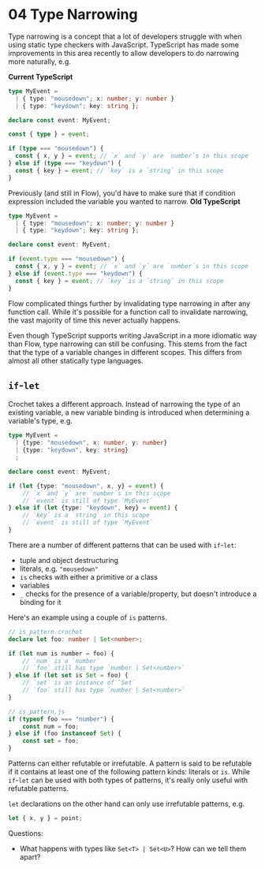# 04 Type Narrowing

Type narrowing is a concept that a lot of developers struggle with when using
static type checkers with JavaScript. TypeScript has made some improvements in
this area recently to allow developers to do narrowing more naturally, e.g.

**Current TypeScript**

```typescript
type MyEvent =
  | { type: "mousedown"; x: number; y: number }
  | { type: "keydown"; key: string };

declare const event: MyEvent;

const { type } = event;

if (type === "mousedown") {
  const { x, y } = event; // `x` and `y` are `number`s in this scope
} else if (type === "keydown") {
  const { key } = event; // `key` is a `string` in this scope
}
```

Previously (and still in Flow), you'd have to make sure that if condition
expression included the variable you wanted to narrow. **Old TypeScript**

```ts
type MyEvent =
  | { type: "mousedown"; x: number; y: number }
  | { type: "keydown"; key: string };

declare const event: MyEvent;

if (event.type === "mousedown") {
  const { x, y } = event; // `x` and `y` are `number`s in this scope
} else if (event.type === "keydown") {
  const { key } = event; // `key` is a `string` in this scope
}
```

Flow complicated things further by invalidating type narrowing in after any
function call. While it's possible for a function call to invalidate narrowing,
the vast majority of time this never actually happens.

Even though TypeScript supports writing JavaScript in a more idiomatic way than
Flow, type narrowing can still be confusing. This stems from the fact that the
type of a variable changes in different scopes. This differs from almost all
other statically type languages.

## `if`-`let`

Crochet takes a different approach. Instead of narrowing the type of an existing
variable, a new variable binding is introduced when determining a variable's
type, e.g.

```ts
type MyEvent =
  | {type: "mousedown", x: number, y: number}
  | {type: "keydown", key: string}
  ;

declare const event: MyEvent;

if (let {type: "mousedown", x, y} = event) {
    // `x` and `y` are `number`s in this scope
    // `event` is still of type `MyEvent`
} else if (let {type: "keydown", key} = event) {
    // `key` is a `string` in this scope
    // `event` is still of type `MyEvent`
}
```

There are a number of different patterns that can be used with `if`-`let`:

- tuple and object destructuring
- literals, e.g. `"mousedown"`
- `is` checks with either a primitive or a class
- variables
- `_` checks for the presence of a variable/property, but doesn't introduce a
  binding for it

Here's an example using a couple of `is` patterns.

```ts
// is_pattern.crochet
declare let foo: number | Set<number>;

if (let num is number = foo) {
    // `num` is a `number`
    // `foo` still has type `number | Set<number>`
} else if (let set is Set = foo) {
    // `set` is an instance of `Set`
    // `foo` still has type `number | Set<number>`
}

// is_pattern.js
if (typeof foo === "number") {
    const num = foo;
} else if (foo instanceof Set) {
    const set = foo;
}
```

Patterns can either refutable or irrefutable. A pattern is said to be refutable
if it contains at least one of the following pattern kinds: literals or `is`.
While `if`-`let` can be used with both types of patterns, it's really only
useful with refutable patterns.

`let` declarations on the other hand can only use irrefutable patterns, e.g.

```ts
let { x, y } = point;
```

Questions:

- What happens with types like `Set<T> | Set<U>`? How can we tell them apart?
